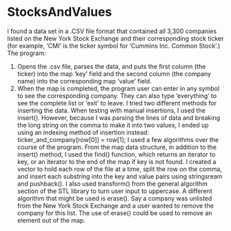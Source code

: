 # StocksAndValues

I found a data set in a .CSV file format that contained all 3,300 companies listed on the New York Stock Exchange and their corresponding stock ticker (for example, ‘CMI’ is the ticker symbol for ‘Cummins Inc. Common Stock’.) 
The program:
1.	Opens the .csv file, parses the data, and puts the first column (the ticker) into the map ‘key’ field and the second column (the company name) into the corresponding map ‘value’ field.
2.	When the map is completed, the program user can enter in any symbol to see the corresponding company. They can also type ‘everything’ to see the complete list or ‘exit’ to leave.
I tried two different methods for inserting the data. When testing with manual insertions, I used the insert(). However, because I was parsing the lines of data and breaking the long string on the comma to make it into two values, I ended up using an indexing method of insertion instead: 
ticker_and_company[row[0]] = row[1];
I used a few algorithms over the course of the program. From the map data structure, in addition to the insert() method, I used the  find() function, which returns an iterator to key, or an iterator to the end of the map if key is not found. I created a vector to hold each row of the file at a time, split the row on the comma, and insert each substring into the key and value pairs using stringsream and pushback(). I also used transform() from the general algorithm section of the STL library to turn user input to uppercase. 
A different algorithm that might be used is erase(). Say a company was unlisted from the New York Stock Exchange and a user wanted to remove the company for this list. The use of erase() could be used to remove an element out of the map.
